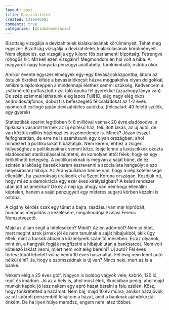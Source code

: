 ```yaml
---
layout: post
title: Devizahitelek
created: 1319046693
comments: true
categories: [Zsidódemokrácia]
---
```

Bizottság vizsgálja a devizahitelek kialakulásának körülményeit. Tehát még egyszer: Bizottság vizsgálja a devizahitelek kialakulásának körülményeit. Nem elgépelés, ezt vizsgálja egy kilenc fős parlamenti bizottság. Fetrengve röhögős hír. Mit kell ezen vizsgálni? Megmondom én hol volt a hiba. A magyarok nagy hányada pénzügyi analfabéta, farokhimbáló, ostoba ökör.

Amikor évente egyszer elmegyek egy-egy bevásárlóközpontba, látom az őstulok ökröket kifelé a bevásárlókocsit húzva megpakolva olyan dolgokkal, amikre tulajdonképpen a mindennapi élethez semmi szükség. Kedvencem a zsákméretű puffasztott rizst toló apuka fél gyerekkel (azazhogy lánya van). De szép számmal láthatunk elég lapos FullHD, elég nagy elég okos androidos/ájfonos, dobozt is befeszegető félcsaládokat az 1-2 éves nyomorult csillogó japán devizahiteles autókba. (félcsalád: 40 feletti szülők, egy gyerek)

Statisztikák szerint legtöbben 5-6 millióval vannak 20 évre eladósodva, a tipikusan vásárolt termék az új építésű ház, felújított lakás, az új autó, de van köztük milliós házimozi és úszómedence is. Minek? Józan ésszel felfoghatatlan, de erre ne is számítsunk egy olyan országban, ahol mindezért a politikusokat hibáztatják. Nem kérem, ehhez a zsigeri hülyeséghez a politikusoknak semmi köze. Ideje lenne a luxuscikkek okozta eladósodást sterilizálással büntetni, én komolyan attól félek, hogy ez egy örökölhető betegség. A politikusoknak is megvan a saját bűne, de ez szintén a lakóság (tessék kérem észrevenni a szocialista hangsúlyt a szó helyesírásán) hibája. Az Aranybullában benne van, hogy a nép kötelessége ellenállni, ha zsarnokság uralkodik el a Szent Korona országán. Kezdjük ott, hogy mi ez a demokrácia egy ezer éves királyságban? A keleti rendszer után jött az amerikai? De ez a nép így ahogy van nemhogy ellenállni képtelen, hanem a saját pénzügyeit egy méteres sugarú körben kezelni is ostoba.

A cigány kérdés csak egy tünet a bajra, ráadásul van már kipróbált, humánus megoldás a kezelésére, megálmodója Szálasi Ferenc Nemzetvezető.

Majd az állam segít a hiteleseken? Miből? Az én adómból? Nem jó ötlet, mert megint azok járnak jól és nem tanulnak a saját hibájukból, akik úgy éltek, mint a tücsök abban a közhelynek számító mesében. És az olyanok, mint én, a hangyák fogják megfizetni a hibájuk után a banksarcot. Nem volt kötelező lakást venni, miért nem volt elég bérelni? Új autó? Fél éves törlesztőből lehetett volna venni 10 éves használtat. Fél évig nem lehet autó nélkül élni? Ja, hogy a szomszédnak is új van? Nincs neki, mert az is a banké.

Nekem elég a 25 éves golf. Nagyon is boldog vagyok vele, kabrió, 120 ló, repít és imádom. Jó az a hely is, ahol most élek, Skóciában pedig, ahol majd munkát kapok, jó lesz nekem egy apró házat bérelni a falu szélén. Kösz, hogy tönkretetted a hazámat. Nem baj, majd 10 év múlva, amikor hazajövök, az ott spórolt pénzemből felújítom a házat, amit a banknak ajándékoztál önként. De ha ilyen hülye maradsz, engem nem látsz többet.
